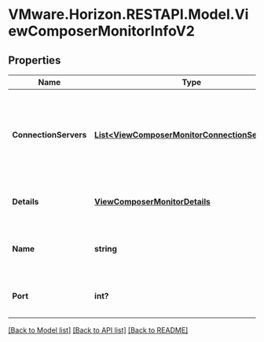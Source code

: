 # VMware.Horizon.RESTAPI.Model.ViewComposerMonitorInfoV2
## Properties

Name | Type | Description | Notes
------------ | ------------- | ------------- | -------------
**ConnectionServers** | [**List&lt;ViewComposerMonitorConnectionServerV2&gt;**](ViewComposerMonitorConnectionServerV2.md) | Information about the View Composer connections from each of the connection servers. | 
**Details** | [**ViewComposerMonitorDetails**](ViewComposerMonitorDetails.md) | Details about the View Composer. | 
**Name** | **string** | View Composer server host name or IP address. | 
**Port** | **int?** | View Composer server port number. | 

[[Back to Model list]](../README.md#documentation-for-models) [[Back to API list]](../README.md#documentation-for-api-endpoints) [[Back to README]](../README.md)

